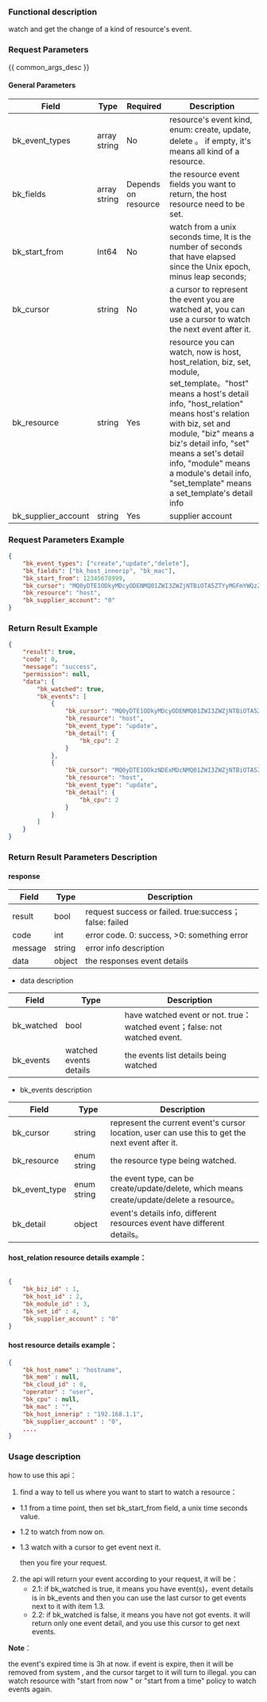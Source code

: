 ### Functional description

watch and get the change of a kind of resource's event.


### Request Parameters

{{ common_args_desc }}

#### General Parameters

| Field                 |  Type      | Required	   |  Description                                                    |
| ------------------- | -------------- | ------ | ------------------------------------------------------------ |
| bk_event_types      | array   string | No     | resource's event kind, enum: create, update, delete 。 if empty, it's means all kind of a resource. |
| bk_fields           | array string   | Depends on resource | the resource event fields you want to return, the host resource need to be set.  |
| bk_start_from       | Int64          | No     | watch from a unix seconds time, It is the number of seconds that have elapsed since the Unix epoch, minus leap seconds;  |
| bk_cursor           | string         | No     | a cursor to represent the event you are watched at, you can use a cursor to watch the next event after it. |
| bk_resource         | string         | Yes     | resource you can watch, now is host, host_relation, biz, set, module, set_template。"host" means a host's detail info, "host_relation" means host's relation with biz, set and module, "biz" means a biz's detail info, "set" means a set's detail info, "module" means a module's detail info, "set_template" means a set_template's detail info |
| bk_supplier_account | string         | Yes    | supplier account                                                  |


### Request Parameters Example

```json
{
    "bk_event_types": ["create","update","delete"],
    "bk_fields": ["bk_host_innerip", "bk_mac"],
    "bk_start_from": 12345678999,
    "bk_cursor": "MQ0yDTE1ODkyMDcyODENMQ01ZWI3ZWZjNTBiOTA5ZTYyMGFmYWQzZGY=",
    "bk_resource": "host",
    "bk_supplier_account": "0"
}

```

### Return Result Example

```json
{
    "result": true,
    "code": 0,
    "message": "success",
    "permission": null,
    "data": {
        "bk_watched": true,
        "bk_events": [
            {
                "bk_cursor": "MQ0yDTE1ODkyMDcyODENMQ01ZWI3ZWZjNTBiOTA5ZTYyMGFmYWQzZGY=",
                "bk_resource": "host",
                "bk_event_type": "update",
                "bk_detail": {
                    "bk_cpu": 2
                }
            },
            {
                "bk_cursor": "MQ0yDTE1ODkzNDExMDcNMQ01ZWI3ZWZjNTBiOTA5ZTYyMGFmYWQzZGY=",
                "bk_resource": "host",
                "bk_event_type": "update",
                "bk_detail": {
                    "bk_cpu": 2
                }
            }
        ]
    }
}

```

### Return Result Parameters Description

#### response

| Field       | Type     | Description         |
|---|---|---|
| result | bool | request success or failed. true:success；false: failed |
| code | int | error code. 0: success, >0: something error |
| message | string | error info description |
| data | object | the responses event details |

- data description

| Field                   | Type     | Description                                                                                          |
| ---------- | ---------------- | ------------------------------------------------------------ |
| bk_watched | bool             | have watched event or not. true：watched event；false: not watched event.|
| bk_events  | watched events details | the events list details being watched |

- bk_events description

| Field                   | Type     | Description                                                                                          |
| ------------- | ----------- | ------------------------------------------------------------ |
| bk_cursor     | string      | represent the current event's cursor location, user can use this to get the next event after it. |
| bk_resource   | enum string | the resource type being watched.                                         |
| bk_event_type | enum string | the event type, can be create/update/delete, which means create/update/delete a resource。 |
| bk_detail     | object      | event's details info, different resources event have different details。   |

#### host_relation resource details example：
```json

{
	"bk_biz_id" : 1,
	"bk_host_id" : 2,
	"bk_module_id" : 3,
	"bk_set_id" : 4,
	"bk_supplier_account" : "0"
}
```

#### host resource details example：
```json
{
	"bk_host_name" : "hostname",
	"bk_mem" : null,
	"bk_cloud_id" : 0,
	"operator" : "user",
	"bk_cpu" : null,
	"bk_mac" : "",
	"bk_host_innerip" : "192.168.1.1",	
    "bk_supplier_account" : "0",
	....
}
```



### Usage description

how to use this api：

1. find a way to tell us where you want to start to watch a resource：

- 1.1 from a time point, then set bk_start_from field, a unix time seconds value.

- 1.2 to watch from now on.

- 1.3 watch with a cursor to get event next it.

  then you fire your request.

2. the api will return your event according to your request, it will be：
   - 2.1: if bk_watched is true, it means you have event(s)，event details is in bk_events
   and then you can use the last cursor to get events next to it with item 1.3.
   - 2.2: if bk_watched is false, it means you have not got events. it will return only one
    event detail, and you use this cursor to get next events.

**Note**：

the event's expired time is 3h at now. if event is expire, then it will be removed from system
, and the cursor target to it will turn to illegal. you can watch resource with "start from now
" or "start from a time" policy to watch events again.




